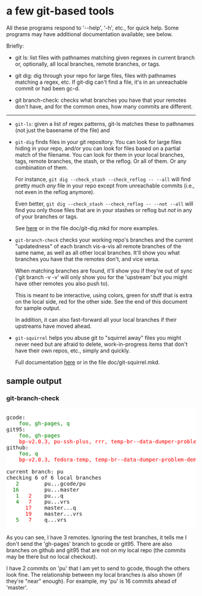 # a few git-based tools

All these programs respond to '--help', '-h', etc., for quick help.  Some
programs may have additional documentation available; see below.

Briefly:

  * git ls: list files with pathnames matching given regexes in current branch
    or, optionally, all local branches, remote branches, or tags.

  * git dig: dig through your repo for large files, files with pathnames
    matching a regex, etc.  If git-dig can't find a file, it's in an
    unreachable commit or had been gc-d.

  * git branch-check: checks what branches you have that your remotes don't
    have, and for the common ones, how many commits are different.

----

  * `git-ls`: given a list of regex patterns, git-ls matches these to
    pathnames (not just the basename of the file) and

  * `git-dig` finds files in your git repository.  You can look for large
    files hiding in your repo, and/or you can look for files based on a
    partial match of the filename.  You can look for them in your local
    branches, tags, remote branches, the stash, or the reflog.  Or all of
    them. Or any combination of them.

    For instance, `git dig --check_stash --check_reflog -- --all` will find
    pretty much *any* file in your repo except from unreachable commits (i.e.,
    not even in the reflog anymore).

    Even better, `git dig --check_stash --check_reflog -- --not --all` will
    find you only those files that are in your stashes or reflog but *not* in
    any of your branches or tags.

    See [here](http://sitaramc.github.com/git-tools/git-dig.html) or in the
    file doc/git-dig.mkd for more examples.

  * `git-branch-check` checks your working repo's branches and the current
    "updatedness" of each branch vis-a-vis all remote branches of the same
    name, as well as all other local branches.  It'll show you what branches
    you have that the remotes don't, and vice versa.

    When matching branches are found, it'll show you if they're out of sync
    ('git branch -v -v' will only show you for the 'upstream' but you might
    have other remotes you also push to).

    This is meant to be interactive, using colors, green for stuff that is
    extra on the local side, red for the other side.  See the end of this
    document for sample output.

    In addition, it can also fast-forward all your local branches if their
    upstreams have moved ahead.

  * `git-squirrel` helps you abuse git to "squirrel away" files you might
    never need but are afraid to delete, work-in-progress items that don't
    have their own repos, etc., simply and quickly.

    Full documentation
    [here](http://sitaramc.github.com/git-tools/git-squirrel.html) or in the
    file doc/git-squirrel.mkd.

## sample output

### git-branch-check

<html>

<style>
    pre        { background:  #fff !important; }
</style>

<pre>

gcode:
	<font color="green">foo, gh-pages, q</font>
git95:
	<font color="green">foo, gh-pages</font>
	<font color="red">bp-v2.0.3, pu-ssh-plus, rrr, temp-br--data-dumper-problem-demo</font>
github:
	<font color="green">foo, q</font>
	<font color="red">bp-v2.0.3, fedora-temp, temp-br--data-dumper-problem-demo</font>

current branch: pu
checking 6 of 6 local branches
   <font color="green">2</font>        pu...gcode/pu
  <font color="green">16</font>        pu...master
   <font color="green">1</font>   <font color="red">2</font>    pu...q
   <font color="green">4</font>   <font color="red">7</font>    pu...vrs
      <font color="red">17</font>    master...q
      <font color="red">19</font>    master...vrs
   <font color="green">5</font>   <font color="red">7</font>    q...vrs

</pre>

</html>

As you can see, I have 3 remotes.  Ignoring the test branches, it tells me I
don't send the 'gh-pages' branch to gcode or git95.  There are also branches
on github and git95 that are not on my local repo (the commits may be there
but no local checkout).

I have 2 commits on 'pu' that I am yet to send to gcode, though the others
look fine.  The relationship between my local branches is also shown (if
they're "near" enough).  For example, my 'pu' is 16 commits ahead of 'master'.


